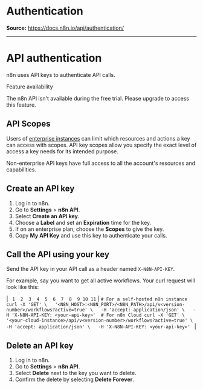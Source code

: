# Authentication

**Source:** https://docs.n8n.io/api/authentication/

---

# API authentication

n8n uses API keys to authenticate API calls.

Feature availability

The n8n API isn't available during the free trial. Please upgrade to access this feature.

## API Scopes

Users of [enterprise instances](https://n8n.io/enterprise/) can limit which resources and actions a key can access with scopes. API key scopes allow you specify the exact level of access a key needs for its intended purpose.

Non-enterprise API keys have full access to all the account's resources and capabilities.

## Create an API key

1. Log in to n8n.
2. Go to **Settings** > **n8n API**.
3. Select **Create an API key**.
4. Choose a **Label** and set an **Expiration** time for the key.
5. If on an enterprise plan, choose the **Scopes** to give the key.
6. Copy **My API Key** and use this key to authenticate your calls.

## Call the API using your key

Send the API key in your API call as a header named `X-N8N-API-KEY`.

For example, say you want to get all active workflows. Your curl request will look like this:

| ```  1  2  3  4  5  6  7  8  9 10 11 ``` | ``` # For a self-hosted n8n instance curl -X 'GET' \   '<N8N_HOST>:<N8N_PORT>/<N8N_PATH>/api/v<version-number>/workflows?active=true' \   -H 'accept: application/json' \   -H 'X-N8N-API-KEY: <your-api-key>'  # For n8n Cloud curl -X 'GET' \   '<your-cloud-instance>/api/v<version-number>/workflows?active=true' \   -H 'accept: application/json' \   -H 'X-N8N-API-KEY: <your-api-key>'  ``` |

## Delete an API key

1. Log in to n8n.
2. Go to **Settings** > **n8n API**.
3. Select **Delete** next to the key you want to delete.
4. Confirm the delete by selecting **Delete Forever**.
